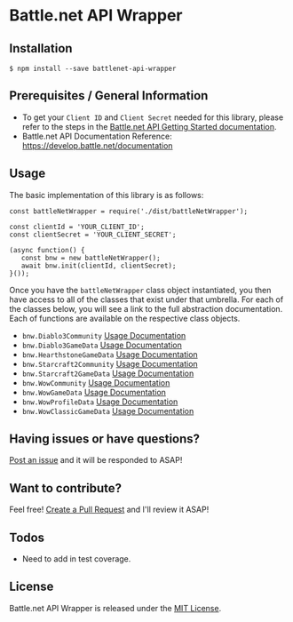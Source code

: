 # Battle.net API Wrapper

## Installation

`$ npm install --save battlenet-api-wrapper`

## Prerequisites / General Information

- To get your `Client ID` and `Client Secret` needed for this library, please refer to the steps in the [Battle.net API Getting Started documentation](https://develop.battle.net/documentation/guides/getting-started).
- Battle.net API Documentation Reference: https://develop.battle.net/documentation

## Usage

The basic implementation of this library is as follows:

```
const battleNetWrapper = require('./dist/battleNetWrapper');  
  
const clientId = 'YOUR_CLIENT_ID';  
const clientSecret = 'YOUR_CLIENT_SECRET';  
  
(async function() {  
   const bnw = new battleNetWrapper();  
   await bnw.init(clientId, clientSecret);
}());  
```

Once you have the `battleNetWrapper` class object instantiated, you then have access to all of the classes
that exist under that umbrella.  For each of the classes below, you will see a link to the full abstraction
documentation.  Each of functions are available on the respective class objects.

- `bnw.Diablo3Community` [Usage Documentation](https://github.com/QuadDamn/battlenet-api-wrapper/tree/master/src/d3#diablo-3-community)
- `bnw.Diablo3GameData` [Usage Documentation](https://github.com/QuadDamn/battlenet-api-wrapper/tree/master/src/d3#diablo-3-game-data)
- `bnw.HearthstoneGameData` [Usage Documentation](https://github.com/QuadDamn/battlenet-api-wrapper/tree/master/src/hearthstone#hearthstone-game-data)
- `bnw.Starcraft2Community` [Usage Documentation](https://github.com/QuadDamn/battlenet-api-wrapper/tree/master/src/sc2#starcraft-2-community)
- `bnw.Starcraft2GameData` [Usage Documentation](https://github.com/QuadDamn/battlenet-api-wrapper/tree/master/src/sc2#starcraft-2-game-data)
- `bnw.WowCommunity` [Usage Documentation](https://github.com/QuadDamn/battlenet-api-wrapper/tree/master/src/wow#wow-community)
- `bnw.WowGameData` [Usage Documentation](https://github.com/QuadDamn/battlenet-api-wrapper/tree/master/src/wow#wow-game-data)
- `bnw.WowProfileData` [Usage Documentation](https://github.com/QuadDamn/battlenet-api-wrapper/tree/master/src/wow#wow-profile-data)
- `bnw.WowClassicGameData` [Usage Documentation](https://github.com/QuadDamn/battlenet-api-wrapper/tree/master/src/wowClassic#wow-classic-game-data)

## Having issues or have questions?

[Post an issue](https://github.com/QuadDamn/battlenet-api-wrapper/issues) and it will be responded to ASAP!

## Want to contribute?

Feel free!  [Create a Pull Request](https://github.com/QuadDamn/battlenet-api-wrapper/pulls) and I'll review it ASAP!

## Todos

- Need to add in test coverage.

## License

Battle.net API Wrapper is released under the  [MIT License](https://opensource.org/licenses/MIT).
